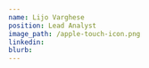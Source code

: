 ```yaml
---
name: Lijo Varghese
position: Lead Analyst
image_path: /apple-touch-icon.png
linkedin:
blurb:
---
```

